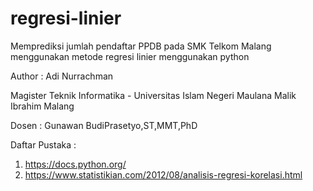 # regresi-linier
Memprediksi jumlah pendaftar PPDB pada SMK Telkom Malang menggunakan metode regresi linier menggunakan python

Author : Adi Nurrachman

Magister Teknik Informatika - Universitas Islam Negeri Maulana Malik Ibrahim Malang

Dosen : Gunawan BudiPrasetyo,ST,MMT,PhD

Daftar Pustaka :
1. https://docs.python.org/
2. https://www.statistikian.com/2012/08/analisis-regresi-korelasi.html

